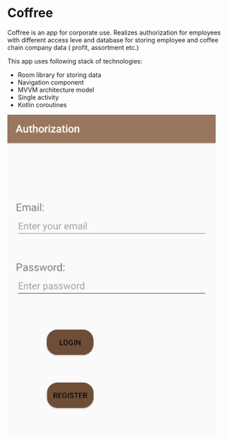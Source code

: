 # Coffree
Coffree is an app for corporate use.
Realizes authorization for employees with different access leve and database for storing employee and coffee chain company data ( profit, assortment etc.)

This app uses following stack of technologies:
* Room library for storing data
* Navigation component
* MVVM architecture model
* Single activity
* Kotlin coroutines

![List of plants](screenshots/authorization_scrn.png "Authorization screen")
